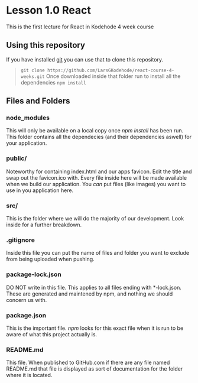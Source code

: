 # Lesson 1.0 React
This is the first lecture for React in Kodehode 4 week course

## Using this repository
If you have installed [git](https://gitforwindows.org/) you can use that to clone this repository.
>```git clone https://github.com/LarsGKodehode/react-course-4-weeks.git```
Once downloaded inside that folder run to install all the dependencies
>```npm install```

## Files and Folders
### node_modules
This will only be available on a local copy once *npm install* has been run.
This folder contains all the dependecies (and their dependencies aswell) for your application.

### public/
Noteworthy for containing index.html and our apps favicon. Edit the title and swap out the favicon.ico with.
Every file inside here will be made available when we build our application. You *can* put files (like images) you want to use in you application here.

### src/
This is the folder where we will do the majority of our development. Look inside for a further breakdown.

### .gitignore
Inside this file you can put the name of files and folder you want to exclude from being uploaded when pushing.

### package-lock.json
DO NOT write in this file. This applies to all files ending with *-lock.json. These are generated and maintened by npm, and nothing we should concern us with.

### package.json
This is the important file. *npm* looks for this exact file when it is run to be aware of what this project actually is.

### README.md
This file. When published to GitHub.com if there are any file named README.md that file is displayed as sort of documentation for the folder where it is located.